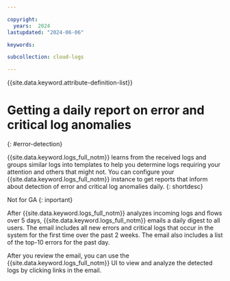 ```yaml
---

copyright:
  years:  2024
lastupdated: "2024-06-06"

keywords:

subcollection: cloud-logs

---
```


{{site.data.keyword.attribute-definition-list}}


# Getting a daily report on error and critical log anomalies
{: #error-detection}

{{site.data.keyword.logs_full_notm}} learns from the received logs and groups similar logs into templates to help you determine logs requiring your attention and others that might not. You can configure your {{site.data.keyword.logs_full_notm}} instance to get reports that inform about detection of error and critical log anomalies daily.
{: shortdesc}

Not for GA
{: inportant}


After {{site.data.keyword.logs_full_notm}} analyzes incoming logs and flows over 5 days, {{site.data.keyword.logs_full_notm}} emails a daily digest to all users. The email includes all new errors and critical logs that occur in the system for the first time over the past 2 weeks. The email also includes a list of the top-10 errors for the past day.

After you review the email, you can use the {{site.data.keyword.logs_full_notm}} UI to view and analyze the detected logs by clicking links in the email.
